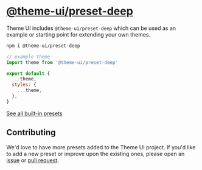 # [@theme-ui/preset-deep](https://theme-ui.com/presets/deep)

Theme UI includes `@theme-ui/preset-deep` which can be used as an example or
starting point for extending your own themes.

```sh
npm i @theme-ui/preset-deep
```

```jsx
// example theme
import theme from '@theme-ui/preset-deep'

export default {
  ...theme,
  styles: {
    ...theme,
  },
}
```

[See all built-in presets][demo]

## Contributing

We'd love to have more presets added to the Theme UI project.
If you'd like to add a new preset or improve upon the existing ones, please open an [issue][] or [pull request][].

[issue]: https://github.com/system-ui/theme-ui/issues
[pull request]: https://github.com/system-ui/theme-ui/pulls

[demo]: https://theme-ui.com/demo
